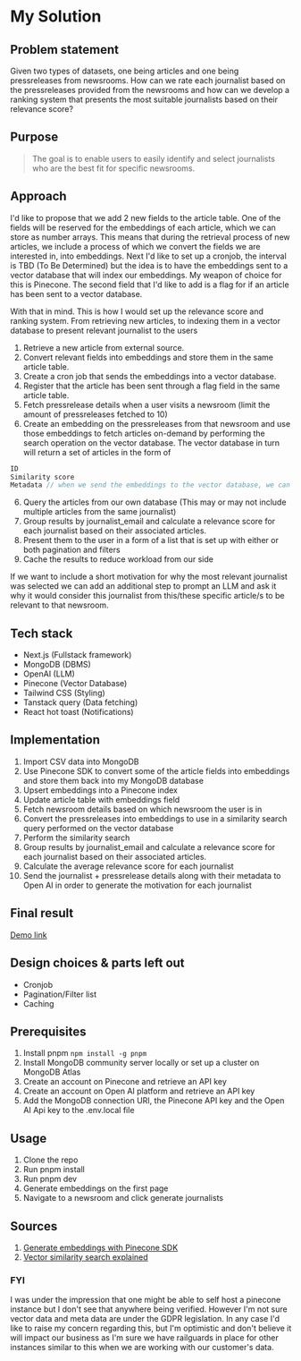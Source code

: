 # My Solution

## Problem statement

Given two types of datasets, one being articles and one being pressreleases from newsrooms. How can we rate each journalist based on the pressreleases provided from the newsrooms and how can we develop a ranking system that presents the most suitable journalists based on their relevance score?

## Purpose

> The goal is to enable users to easily identify and select journalists who are the best fit for specific newsrooms.

## Approach

I'd like to propose that we add 2 new fields to the article table. One of the fields will be reserved for the embeddings of each article, which we can store as number arrays. This means that during the retrieval process of new articles, we include a process of which we convert the fields we are interested in, into embeddings. Next I'd like to set up a cronjob, the interval is TBD (To Be Determined) but the idea is to have the embeddings sent to a vector database that will index our embeddings. My weapon of choice for this is Pinecone. The second field that I'd like to add is a flag for if an article has been sent to a vector database.

With that in mind. This is how I would set up the relevance score and ranking system. From retrieving new articles, to indexing them in a vector database to present relevant journalist to the users

1. Retrieve a new article from external source.
2. Convert relevant fields into embeddings and store them in the same article table.
3. Create a cron job that sends the embeddings into a vector database.
4. Register that the article has been sent through a flag field in the same article table.
5. Fetch pressrelease details when a user visits a newsroom (limit the amount of pressreleases fetched to 10)
6. Create an embedding on the pressreleases from that newsroom and use those embeddings to fetch articles on-demand by performing the search operation on the vector database. The vector database in turn will return a set of articles in the form of

```ts
ID
Similarity score
Metadata // when we send the embeddings to the vector database, we can specify certain metadata that we can later use to retrieve data from our own database
```

6. Query the articles from our own database (This may or may not include multiple articles from the same journalist)
7. Group results by journalist_email and calculate a relevance score for each journalist based on their associated articles.
8. Present them to the user in a form of a list that is set up with either or both pagination and filters
9. Cache the results to reduce workload from our side

If we want to include a short motivation for why the most relevant journalist was selected we can add an additional step to prompt an LLM and ask it why it would consider this journalist from this/these specific article/s to be relevant to that newsroom.

## Tech stack

- Next.js (Fullstack framework)
- MongoDB (DBMS)
- OpenAI (LLM)
- Pinecone (Vector Database)
- Tailwind CSS (Styling)
- Tanstack query (Data fetching)
- React hot toast (Notifications)

## Implementation

1. Import CSV data into MongoDB
2. Use Pinecone SDK to convert some of the article fields into embeddings and store them back into my MongoDB database
3. Upsert embeddings into a Pinecone index
4. Update article table with embeddings field
5. Fetch newsroom details based on which newsroom the user is in
6. Convert the pressreleases into embeddings to use in a similarity search query performed on the vector database
7. Perform the similarity search
8. Group results by journalist_email and calculate a relevance score for each journalist based on their associated articles.
9. Calculate the average relevance score for each journalist
10. Send the journalist + pressrelease details along with their metadata to Open AI in order to generate the motivation for each journalist

## Final result

[Demo link]()

## Design choices & parts left out

- Cronjob
- Pagination/Filter list
- Caching

## Prerequisites

1. Install pnpm `npm install -g pnpm`
2. Install MongoDB community server locally or set up a cluster on MongoDB Atlas
3. Create an account on Pinecone and retrieve an API key
4. Create an account on Open AI platform and retrieve an API key
5. Add the MongoDB connection URI, the Pinecone API key and the Open AI Api key to the .env.local file

## Usage

1. Clone the repo
2. Run pnpm install
3. Run pnpm dev
4. Generate embeddings on the first page
5. Navigate to a newsroom and click generate journalists

## Sources

1. [Generate embeddings with Pinecone SDK](https://docs.pinecone.io/guides/inference/generate-embeddings)
2. [Vector similarity search explained](https://www.pinecone.io/learn/vector-similarity/)

### FYI

I was under the impression that one might be able to self host a pinecone instance but I don't see that anywhere being verified. However I'm not sure vector data and meta data are under the GDPR legislation. In any case I'd like to raise my concern regarding this, but I'm optimistic and don't believe it will impact our business as I'm sure we have railguards in place for other instances similar to this when we are working with our customer's data.
